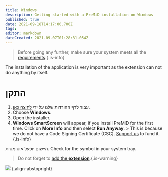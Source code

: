 ```yaml
---
title: Windows
description: Getting started with a PreMiD installation on Windows
published: true
date: 2021-09-18T14:17:00.700Z
tags: 
editor: markdown
dateCreated: 2021-09-07T01:28:31.054Z
---
```


> Before going any further, make sure your system meets all the [requirements](/install/requirements).{.is-info}

The installation of the application is very important as the extension can not do anything by itself.

# התקן
1. עבור לדף ההורדות שלנו על ידי [לחיצה כאן](https://premid.app/downloads).
2. Choose **Windows**.
3. Open the installer.
4. **Windows SmartScreen** will appear, if you install PreMiD for the first time. Click on **More Info** and then select **Run Anyway**. > This is because we do not have a Code Signing Certificate (CSC). [Support us](https://www.patreon.com/Timeraa) to fund it.{.is-info}

היישום יופעל אוטומטית. Check for the symbol in your system tray.

> Do not forget to [add the **extension**](/install).{.is-warning}

![](https://a.icons8.com/djxbtnYm/GBjHDS/svg.svg) {.align-abstopright}